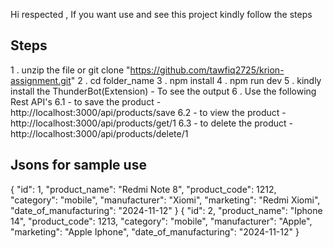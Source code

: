 Hi respected , If you want use and see this project kindly follow the steps

Steps  
-----
1 . unzip the file or git clone "https://github.com/tawfiq2725/krion-assignment.git"
2 . cd folder_name
3 . npm install
4 . npm run dev
5 . kindly install the ThunderBot(Extension) - To see the output
6 . Use the following Rest API's 
	6.1 - to save the product - http://localhost:3000/api/products/save
	6.2 - to view the product - http://localhost:3000/api/products/get/1
	6.3 - to delete the product - http://localhost:3000/api/products/delete/1

Jsons for sample use 
---------------------
{
  "id": 1,
  "product_name": "Redmi Note 8",
  "product_code": 1212,
  "category": "mobile",
  "manufacturer": "Xiomi",
  "marketing": "Redmi Xiomi",
  "date_of_manufacturing": "2024-11-12"
}
{
  "id": 2,
  "product_name": "Iphone 14",
  "product_code": 1213,
  "category": "mobile",
  "manufacturer": "Apple",
  "marketing": "Apple Iphone",
  "date_of_manufacturing": "2024-11-12"
}

